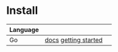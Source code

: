 # Install

| Language | | |
|----|--|--|
| Go | [docs](https://godoc.org/github.com/usrbinapp/usrbin-go) [getting started](../sdks/go/) | |

